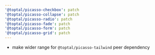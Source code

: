 ```yaml
---
'@toptal/picasso-checkbox': patch
'@toptal/picasso-collapse': patch
'@toptal/picasso-radio': patch
'@toptal/picasso-fade': patch
'@toptal/picasso-form': patch
'@toptal/picasso-grid': patch
---
```


- make wider range for `@toptal/picasso-tailwind` peer dependency
